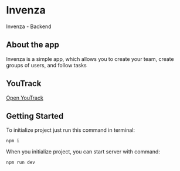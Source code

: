 # Invenza

Invenza - Backend

## About the app

Invenza is a simple app, which allows you to create your team, create groups of users, and follow tasks

## YouTrack
[Open YouTrack](https://invenza.youtrack.cloud/agiles/182-4/current)

## Getting Started

To initialize project just run this command in terminal:
```
npm i
```
When you initialize project, you can start server with command:
```
npm run dev
```
